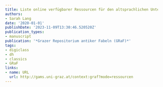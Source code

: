 ```yaml
---
title: Liste online verfügbarer Ressourcen für den altsprachlichen Unterricht
authors:
- Sarah Lang
date: '2020-01-01'
publishDate: '2023-11-09T13:30:46.520520Z'
publication_types:
- manuscript
publication: '*Grazer Repositorium antiker Fabeln (GRaF)*'
tags:
- digiclass
- dh
- classics
- GRaF
links:
- name: URL
  url: http://gams.uni-graz.at/context:graf?mode=ressourcen
---
```

